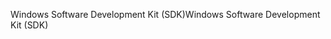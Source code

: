 <span data-ttu-id="ea632-101">Windows Software Development Kit (SDK)</span><span class="sxs-lookup"><span data-stu-id="ea632-101">Windows Software Development Kit (SDK)</span></span>